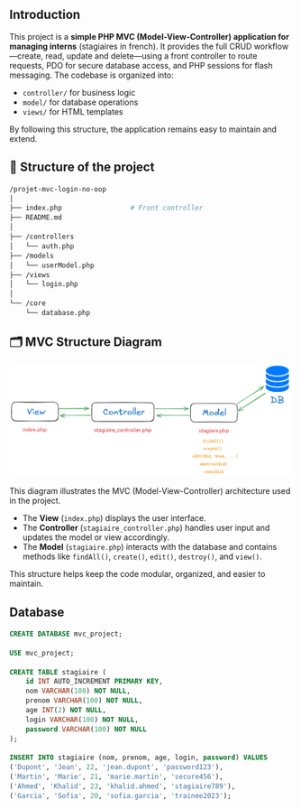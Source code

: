 ## Introduction

This project is a **simple PHP MVC (Model-View-Controller) application for managing interns** (stagiaires in french). It provides the full CRUD workflow—create, read, update and delete—using a front controller to route requests, PDO for secure database access, and PHP sessions for flash messaging. The codebase is organized into:

- `controller/` for business logic
- `model/` for database operations
- `views/` for HTML templates

By following this structure, the application remains easy to maintain and extend.

## 📁 Structure of the project

```bash
/projet-mvc-login-no-oop
│
├── index.php                 # Front controller
├── README.md            
│
├── /controllers
│   └── auth.php
├── /models
│   └── userModel.php
├── /views
│   └── login.php
│
└── /core
    └── database.php
```

## 🗂️ MVC Structure Diagram

![MVC Diagram](/mvc-diagram.png)

This diagram illustrates the MVC (Model-View-Controller) architecture used in the project.  
- The **View** (`index.php`) displays the user interface.  
- The **Controller** (`stagiaire_controller.php`) handles user input and updates the model or view accordingly.  
- The **Model** (`stagiaire.php`) interacts with the database and contains methods like `findAll()`, `create()`, `edit()`, `destroy()`, and `view()`.

This structure helps keep the code modular, organized, and easier to maintain.

## Database

```sql 
CREATE DATABASE mvc_project;
       
USE mvc_project;

CREATE TABLE stagiaire (
    id INT AUTO_INCREMENT PRIMARY KEY,
    nom VARCHAR(100) NOT NULL,
    prenom VARCHAR(100) NOT NULL,
    age INT(2) NOT NULL,
    login VARCHAR(100) NOT NULL,
    password VARCHAR(100) NOT NULL
);

INSERT INTO stagiaire (nom, prenom, age, login, password) VALUES
('Dupont', 'Jean', 22, 'jean.dupont', 'password123'),
('Martin', 'Marie', 21, 'marie.martin', 'secure456'),
('Ahmed', 'Khalid', 23, 'khalid.ahmed', 'stagiaire789'),
('Garcia', 'Sofia', 20, 'sofia.garcia', 'trainee2023');
```
